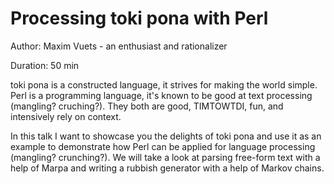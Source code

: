 Processing toki pona with Perl
==============================

Author: Maxim Vuets - an enthusiast and rationalizer

Duration: 50 min

toki pona is a constructed language, it strives for making the world
simple. Perl is a programming language, it's known to be good at text
processing (mangling? cruching?). They both are good, TIMTOWTDI, fun,
and intensively rely on context.

In this talk I want to showcase you the delights of toki pona and use
it as an example to demonstrate how Perl can be applied for language
processing (mangling? crunching?). We will take a look at parsing
free-form text with a help of Marpa and writing a rubbish generator
with a help of Markov chains.
